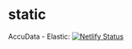 # static

AccuData - Elastic: [![Netlify Status](https://api.netlify.com/api/v1/badges/31142d77-8232-4aa9-9d2c-cd6413a6b112/deploy-status)](https://app.netlify.com/sites/accudata-elastic/deploys)
